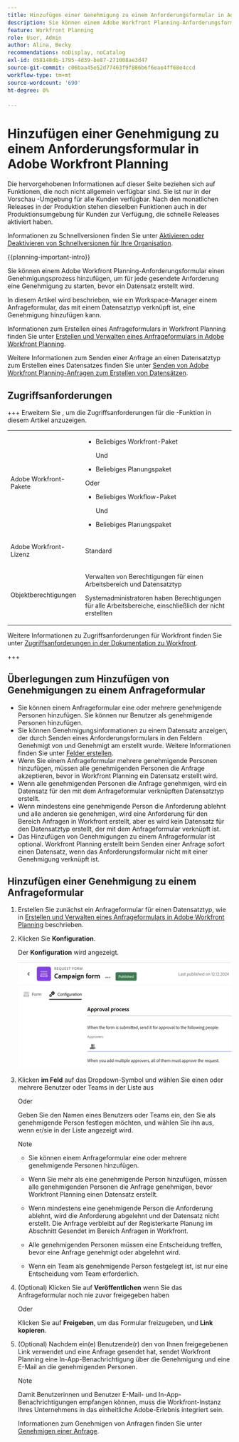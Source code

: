 ```yaml
---
title: Hinzufügen einer Genehmigung zu einem Anforderungsformular in Adobe Workfront Planning
description: Sie können einem Adobe Workfront Planning-Anforderungsformular einen Genehmigungsprozess hinzufügen, um für jede gesendete Anforderung eine Genehmigung zu starten, bevor ein Datensatz erstellt wird.
feature: Workfront Planning
role: User, Admin
author: Alina, Becky
recommendations: noDisplay, noCatalog
exl-id: 058148db-1795-4d39-be87-271008ae3d47
source-git-commit: c06baa45e52d77463f9f886b6f6eae4ff68e4ccd
workflow-type: tm+mt
source-wordcount: '690'
ht-degree: 0%

---
```


# Hinzufügen einer Genehmigung zu einem Anforderungsformular in Adobe Workfront Planning

<!--update the metadata with real information when making this available in TOC and in the left nav-->

<!--take Preview and Production references at Production time-->

<span class="preview">Die hervorgehobenen Informationen auf dieser Seite beziehen sich auf Funktionen, die noch nicht allgemein verfügbar sind. Sie ist nur in der Vorschau -Umgebung für alle Kunden verfügbar. Nach den monatlichen Releases in der Produktion stehen dieselben Funktionen auch in der Produktionsumgebung für Kunden zur Verfügung, die schnelle Releases aktiviert haben. </span>

<span class="preview">Informationen zu Schnellversionen finden Sie unter [Aktivieren oder Deaktivieren von Schnellversionen für Ihre Organisation](/help/quicksilver/administration-and-setup/set-up-workfront/configure-system-defaults/enable-fast-release-process.md). </span>

{{planning-important-intro}}

Sie können einem Adobe Workfront Planning-Anforderungsformular einen Genehmigungsprozess hinzufügen, um für jede gesendete Anforderung eine Genehmigung zu starten, bevor ein Datensatz erstellt wird.

In diesem Artikel wird beschrieben, wie ein Workspace-Manager einem Anfrageformular, das mit einem Datensatztyp verknüpft ist, eine Genehmigung hinzufügen kann.

Informationen zum Erstellen eines Anfrageformulars in Workfront Planning finden Sie unter [Erstellen und Verwalten eines Anfrageformulars in Adobe Workfront Planning](/help/quicksilver/planning/requests/create-request-form.md).

Weitere Informationen zum Senden einer Anfrage an einen Datensatztyp zum Erstellen eines Datensatzes finden Sie unter [Senden von Adobe Workfront Planning-Anfragen zum Erstellen von Datensätzen](/help/quicksilver/planning/requests/submit-requests.md).

## Zugriffsanforderungen

+++ Erweitern Sie , um die Zugriffsanforderungen für die -Funktion in diesem Artikel anzuzeigen. 

<table style="table-layout:auto"> 
<col> 
</col> 
<col> 
</col> 
<tbody> 
<tr> 
   <td role="rowheader"><p>Adobe Workfront-Pakete</p></td> 
   <td> 
<ul><li><p>Beliebiges Workfront-Paket</p></li>
Und
<li><p>Beliebiges Planungspaket</p></li></ul>
Oder
<ul><li><p>Beliebiges Workflow-Paket</p></li>
Und
<li><p>Beliebiges Planungspaket</p></li></ul>
   </td> </tr>

</tr> 
  <tr> 
   <td role="rowheader"><p>Adobe Workfront-Lizenz</p></td> 
   <td><p>Standard</p> 
  </td> 
  </tr> 
  <tr> 
   <td role="rowheader"><p>Objektberechtigungen</p></td> 
   <td>   <p>Verwalten von Berechtigungen für einen Arbeitsbereich und Datensatztyp</a> </p>  
   <p>Systemadministratoren haben Berechtigungen für alle Arbeitsbereiche, einschließlich der nicht erstellten</p>  </td> 
  </tr>  
</tbody> 
</table>

Weitere Informationen zu Zugriffsanforderungen für Workfront finden Sie unter [Zugriffsanforderungen in der Dokumentation zu Workfront](/help/quicksilver/administration-and-setup/add-users/access-levels-and-object-permissions/access-level-requirements-in-documentation.md).

+++

## Überlegungen zum Hinzufügen von Genehmigungen zu einem Anfrageformular

* Sie können einem Anfrageformular eine oder mehrere genehmigende Personen hinzufügen. Sie können nur Benutzer als genehmigende Personen hinzufügen.
* Sie können Genehmigungsinformationen zu einem Datensatz anzeigen, der durch Senden eines Anforderungsformulars in den Feldern Genehmigt von und Genehmigt am erstellt wurde. Weitere Informationen finden Sie unter [Felder erstellen](/help/quicksilver/planning/fields/create-fields.md).
* Wenn Sie einem Anfrageformular mehrere genehmigende Personen hinzufügen, müssen alle genehmigenden Personen die Anfrage akzeptieren, bevor in Workfront Planning ein Datensatz erstellt wird.
* Wenn alle genehmigenden Personen die Anfrage genehmigen, wird ein Datensatz für den mit dem Anfrageformular verknüpften Datensatztyp erstellt.
* Wenn mindestens eine genehmigende Person die Anforderung ablehnt und alle anderen sie genehmigen, wird eine Anforderung für den Bereich Anfragen in Workfront erstellt, aber es wird kein Datensatz für den Datensatztyp erstellt, der mit dem Anfrageformular verknüpft ist.
* Das Hinzufügen von Genehmigungen zu einem Anfrageformular ist optional. Workfront Planning erstellt beim Senden einer Anfrage sofort einen Datensatz, wenn das Anforderungsformular nicht mit einer Genehmigung verknüpft ist.

## Hinzufügen einer Genehmigung zu einem Anfrageformular

1. Erstellen Sie zunächst ein Anfrageformular für einen Datensatztyp, wie in [Erstellen und Verwalten eines Anfrageformulars in Adobe Workfront Planning](/help/quicksilver/planning/requests/create-request-form.md) beschrieben.
1. Klicken Sie **Konfiguration**.

   Der **Konfiguration** wird angezeigt.

   ![Registerkarte „Konfiguration“](assets/configuration-tab.png)
1. Klicken **im Feld** auf das Dropdown-Symbol und wählen Sie einen oder mehrere Benutzer oder Teams in der Liste aus

   Oder

   Geben Sie den Namen eines Benutzers oder Teams ein, den Sie als genehmigende Person festlegen möchten, und wählen Sie ihn aus, wenn er/sie in der Liste angezeigt wird.

   <!--most of the Note below is duplicated in the Create a request form article-->

   >[!NOTE]
   >
   >
   >* Sie können einem Anfrageformular eine oder mehrere genehmigende Personen hinzufügen.
   >
   >* Wenn Sie mehr als eine genehmigende Person hinzufügen, müssen alle genehmigenden Personen die Anfrage genehmigen, bevor Workfront Planning einen Datensatz erstellt.
   >
   >* Wenn mindestens eine genehmigende Person die Anforderung ablehnt, wird die Anforderung abgelehnt und der Datensatz nicht erstellt. Die Anfrage verbleibt auf der Registerkarte Planung im Abschnitt Gesendet im Bereich Anfragen in Workfront.
   >
   >* Alle genehmigenden Personen müssen eine Entscheidung treffen, bevor eine Anfrage genehmigt oder abgelehnt wird.
   >
   >* Wenn ein Team als genehmigende Person festgelegt ist, ist nur eine Entscheidung vom Team erforderlich.


1. (Optional) Klicken Sie auf **Veröffentlichen** wenn Sie das Anfrageformular noch nie zuvor freigegeben haben

   Oder

   Klicken Sie auf **Freigeben**, um das Formular freizugeben, und **Link kopieren**.
1. (Optional) Nachdem ein(e) Benutzende(r) den von Ihnen freigegebenen Link verwendet und eine Anfrage gesendet hat, sendet Workfront Planning eine In-App-Benachrichtigung über die Genehmigung und eine E-Mail an die genehmigenden Personen.

   >[!NOTE]
   >
   >   Damit Benutzerinnen und Benutzer E-Mail- und In-App-Benachrichtigungen empfangen können, muss die Workfront-Instanz Ihres Unternehmens in das einheitliche Adobe-Erlebnis integriert sein.


   Informationen zum Genehmigen von Anfragen finden Sie unter [Genehmigen einer Anfrage](/help/quicksilver/planning/requests/approve-request.md).
